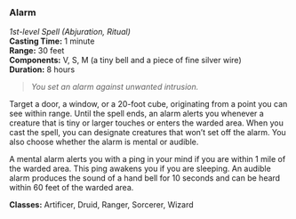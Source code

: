 ### Alarm
*1st-level Spell (Abjuration, Ritual)*  
**Casting Time:** 1 minute  
**Range:** 30 feet  
**Components:** V, S, M (a tiny bell and a piece of fine silver wire)  
**Duration:** 8 hours  

> *You set an alarm against unwanted intrusion.*

Target a door, a window, or a 20-foot cube, originating from a point you can see within range. Until the spell ends, an alarm alerts you whenever a creature that is tiny or larger touches or enters the warded area. When you cast the spell, you can designate creatures that won’t set off the alarm. You also choose whether the alarm is mental or audible.

A mental alarm alerts you with a ping in your mind if you are within 1 mile of the warded area. This ping awakens you if you are sleeping. An audible alarm produces the sound of a hand bell for 10 seconds and can be heard within 60 feet of the warded area.

**Classes:** Artificer, Druid, Ranger, Sorcerer, Wizard

